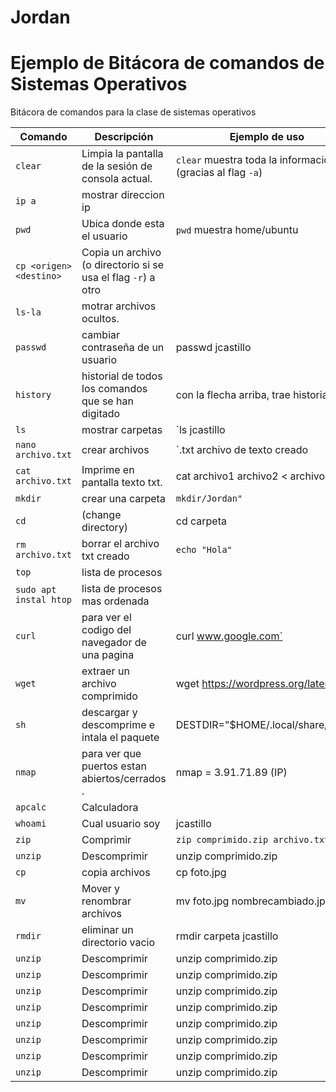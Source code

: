 # Jordan
# Ejemplo de Bitácora de comandos de Sistemas Operativos
Bitácora de comandos para la clase de sistemas operativos

| Comando | Descripción | Ejemplo de uso |
|--|--|--|
| `clear` | Limpia la pantalla de la sesión de consola actual. | `clear` muestra toda la información (gracias al flag `-a`)  
| `ip a` | mostrar direccion ip |  |
| `pwd` | Ubica donde esta el usuario | `pwd` muestra home/ubuntu|
| `cp <origen> <destino>` | Copia un archivo (o directorio si se usa el flag `-r`) a otro |  |
|`ls-la`| motrar archivos ocultos. |  |
|`passwd`| cambiar contraseña de un usuario | passwd jcastillo |
|`history`| historial de todos los comandos que se han digitado | con la flecha arriba, trae historial |
|`ls`| mostrar carpetas | `ls  jcastillo |
|`nano archivo.txt`| crear archivos | `.txt archivo de texto creado |
|`cat archivo.txt`| Imprime en pantalla texto txt. | cat archivo1 archivo2 < archivo3  |
|`mkdir`| crear una carpeta | `mkdir/Jordan"` |
|`cd`| (change directory) | cd carpeta  |
|`rm archivo.txt`| borrar el archivo txt creado | `echo "Hola"` |
|`top`| lista de procesos |  |
|`sudo apt instal htop`| lista de procesos mas ordenada |  |
|`curl`| para ver el codigo del navegador de una pagina | curl www.google.com` |
|`wget`| extraer un archivo comprimido | wget https://wordpress.org/latest.zip |
|`sh`|  descargar y descomprime e intala el paquete | DESTDIR="$HOME/.local/share/icons" |
|`nmap`| para ver que puertos estan abiertos/cerrados . | nmap = 3.91.71.89 (IP) |
|`apcalc`|Calculadora |  |
|`whoami`|Cual usuario soy | jcastillo |
|`zip `| Comprimir | `zip comprimido.zip archivo.txt` |
|`unzip`| Descomprimir | unzip comprimido.zip |
|`cp`| copia archivos | cp foto.jpg  |
|`mv`| Mover y renombrar archivos | mv foto.jpg nombrecambiado.jpg |
|`rmdir`| eliminar un directorio vacio | rmdir carpeta jcastillo |
|`unzip`| Descomprimir | unzip comprimido.zip |
|`unzip`| Descomprimir | unzip comprimido.zip |
|`unzip`| Descomprimir | unzip comprimido.zip |
|`unzip`| Descomprimir | unzip comprimido.zip |
|`unzip`| Descomprimir | unzip comprimido.zip |
|`unzip`| Descomprimir | unzip comprimido.zip |
|`unzip`| Descomprimir | unzip comprimido.zip |
|`unzip`| Descomprimir | unzip comprimido.zip |
